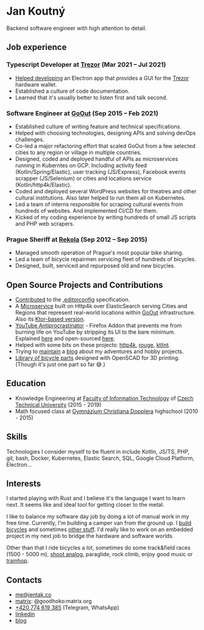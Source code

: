# Jan Koutný
Backend software engineer with high attention to detail.

## Job experience

### Typescript Developer at [Trezor](https://trezor.io/) (Mar 2021 – Jul 2021)
- [Helped developing](https://github.com/trezor/trezor-suite/pulls?q=is%3Apr+author%3Agoodhoko) an Electron app that provides a GUI for the [Trezor](https://trezor.io/) hardware wallet.
- Established a culture of code documentation.
- Learned that it's usually better to listen first and talk second.

### Software Engineer at [GoOut](https://goout.net) (Sep 2015 – Feb 2021)
- Established culture of writing feature and technical specifications.
- Helped with choosing technologies, designing APIs and solving devOps challenges.
- Co-led a major refactoring effort that scaled GoOut from a few selected cities to any region or village in multiple countries.
- Designed, coded and deployed handful of APIs as microservices running in Kuberntes on GCP. Including activity feed (Kotlin/Spring/Elastic), user tracking (JS/Express), Facebook events scrapper (JS/Selenium) or cities and locations service (Kotlin/http4k/Elastic).
- Coded and deployed several WordPress websites for theatres and other cultural institutions. Also later helped to run them all on Kubernetes.
- Led a team of interns responsible for scraping cultural events from hundreds of websites. And implemented CI/CD for them.
- Kicked of my coding experience by writing hundreds of small JS scripts and PHP web scrapers.

### Prague Sheriff at [Rekola](https://www.rekola.cz/) (Sep 2012 – Sep 2015)
- Managed smooth operation of Prague's most popular bike sharing.
- Led a team of bicycle repairmen servicing fleet of hundreds of bicycles.
- Designed, built, serviced and repurposed old and new bicycles.

## Open Source Projects and Contributions
- [Contributed](https://github.com/editorconfig/editorconfig/issues/429) to the [.editorconfig](https://editorconfig.org/) specification.
- A [Microservice](https://gitlab.com/gooutopensource/locations-kt-http4k) built on Http4k over ElasticSearch serving Cities and Regions that represent real-world locations within [GoOut](https://goout.net) infrastructure. Also its [Ktor-based version](https://gitlab.com/gooutopensource/locations-kt-ktor).
- [YouTube Antiprocrastinator](https://addons.mozilla.org/cs/firefox/addon/yt-antiprocrastinator/) - Firefox Addon that prevents me from burning life on YouTube by stripping its UI to the bare minimum. Explained [here](https://zadnyspe.ch/i-m-stopping-myself-to-burn-life-on-youtube-and-you-now-can-too/) and open-sourced [here](https://github.com/goodhoko/youtube_antiprocrastinator).
- Helped with some bits on these projects: [http4k](https://github.com/http4k/http4k/pulls?q=is%3Apr+author%3Agoodhoko), [rouge](https://github.com/rouge-ruby/rouge/pulls?q=is%3Apr+author%3Agoodhoko), [ktlint](https://github.com/pinterest/ktlint/pulls?q=is%3Apr+author%3Agoodhoko).
- Trying to [maintain](https://github.com/goodhoko/zadnyspech) a [blog](https://zadnyspe.ch/) about my adventures and hobby projects.
- [Library of bicycle parts](https://github.com/goodhoko/bicycle_parts) designed with OpenSCAD for 3D printing. (Though it's just one part so far 😅.)

## Education
- Knowledge Engineering at [Faculty of Information Technology](https://fit.cvut.cz/en) of [Czech Technical University](https://www.cvut.cz/en) (2015 - 2019)
- Math focused class at [Gymnázium Christiana Dopplera](https://gchd.cz/) highschool (2010 - 2015)

## Skills
Technologies I consider myself to be fluent in include Kotlin, JS/TS, PHP, git, bash, Docker, Kubernetes, Elastic Search, SQL, Google Cloud Platform, Electron...

## Interests
I started playing with Rust and I believe it's the language I want to learn next. It seems like and ideal tool for getting closer to the metal.

I like to balance my software day job by doing a lot of manual work in my free time. Currently, I'm building a camper van from the ground up. I [build bicycles](https://zadnyspe.ch/tags/stavba-kol/) and sometimes [other stuff](https://zadnyspe.ch/tags/handwork/). I'd really like to work on an embedded project in my next job to bridge the hardware and software worlds.

Other than that I ride bicycles a lot, sometimes do some track&field races (1500 - 5000 m), [shoot analog](https://photos.app.goo.gl/c7gePUvpRWoE9CCw9), paraglide, rock climb, enjoy good music or [trainhop](https://zadnyspe.ch/tags/nakladni-vlaky/).

## Contacts
- [me@jentak.co](mailto:me@jentak.co)
- [matrix](https://matrix.org/): @goodhoko:matrix.org
- [+420 774 619 385](tel:+420774619385) (Telegram, WhatsApp)
- [linkedin](https://www.linkedin.com/in/jankoutny/)
- [blog](https://zadnyspe.ch)
